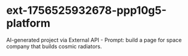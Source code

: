 # ext-1756525932678-ppp10g5-platform
AI-generated project via External API - Prompt: build a page for space company that builds cosmic radiators.
